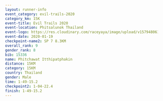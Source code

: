 ```yaml
--- 
layout: runner-info 
event_category: evil-trails-2020 
category_km: 15K 
event-title: Evil Trails 2020 
event-location: Phitsalunok Thailand 
event-logo: https://res.cloudinary.com/raceyaya/image/upload/v1579480618/logo/evil-trails_wm80bv.jpg 
event-date: 2020-01-19 
checkpoint-name2: SP 7 8.3KM 
overall_rank: 9
gender_rank: 8
bib: 15336
name: Phitchawat Itthipatphakin
distance: 15KM
category: 15KM
country: Thailand
gender: Male
time: 1-49-15.2
checkpoint2: 1-04-22.4
finish: 1-49-15.2
--- 
```

